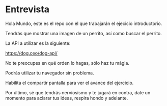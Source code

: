 # Entrevista
Hola Mundo, este es el repo con el que trabajarán el ejecicio introductorio.

Tendrás que mostrar una imagen de un perrito, así como buscar el perrito.

La API a utilizar es la siguiente:

https://dog.ceo/dog-api/

No te preocupes en qué orden lo hagas, sólo haz tu mágia.

Podrás utilizar tu navegador sin problema.

Habilita el compartir pantalla para ver el avance del ejercicio.

Por último, sé que tendrás nerviosismo y te jugará en contra, date un momento para aclarar tus ideas, respira hondo y adelante.


